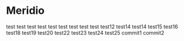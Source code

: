 # Meridio
test
test
test
test
test
test
test
test
test
test12
test14
test14
test15
test16
test18
test19
test20
test22
test23
test24
test25
commit1
commit2
